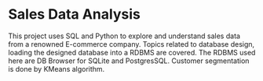 # Sales Data Analysis
This project uses SQL and Python to explore and understand sales data from a renowned E-commerce company. Topics related to database design, loading the designed database into a RDBMS are covered. The RDBMS used here are DB Browser for SQLite and PostgresSQL. Customer segmentation is done by KMeans algorithm. 
